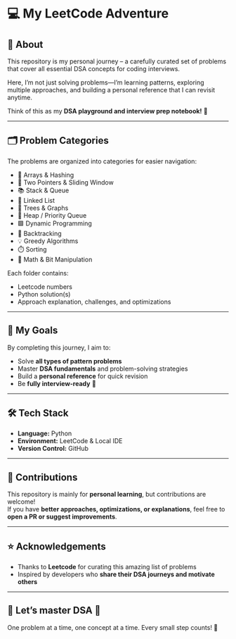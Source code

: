 # 💻 My LeetCode Adventure

## 🚀 About
This repository is my personal journey – a carefully curated set of problems that cover all essential DSA concepts for coding interviews.

Here, I’m not just solving problems—I’m learning patterns, exploring multiple approaches, and building a personal reference that I can revisit anytime.

Think of this as my **DSA playground and interview prep notebook!** 📝

---

## 🗂️ Problem Categories
The problems are organized into categories for easier navigation:

- 🔢 Arrays & Hashing  
- 🔀 Two Pointers & Sliding Window  
- 📚 Stack & Queue  
- 🔗 Linked List  
- 🌳 Trees & Graphs  
- 🏹 Heap / Priority Queue  
- 🟩 Dynamic Programming  
- 🔄 Backtracking  
- 💡 Greedy Algorithms  
- ⏱️ Sorting  
- 🧮 Math & Bit Manipulation  

Each folder contains:  
- Leetcode numbers
- Python solution(s)  
- Approach explanation, challenges, and optimizations  

---

## 🎯 My Goals
By completing this journey, I aim to:  
- Solve **all types of pattern problems**  
- Master **DSA fundamentals** and problem-solving strategies  
- Build a **personal reference** for quick revision  
- Be **fully interview-ready** 💪  

---

## 🛠️ Tech Stack
- **Language:** Python  
- **Environment:** LeetCode & Local IDE  
- **Version Control:** GitHub  

---

## 🤝 Contributions
This repository is mainly for **personal learning**, but contributions are welcome!  
If you have **better approaches, optimizations, or explanations**, feel free to **open a PR or suggest improvements**.  

---

## ⭐ Acknowledgements
- Thanks to **Leetcode** for curating this amazing list of problems  
- Inspired by developers who **share their DSA journeys and motivate others**  

---

## 🌟 Let’s master DSA 💪
 One problem at a time, one concept at a time. Every small step counts! 🚀
